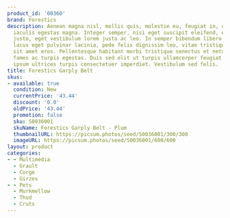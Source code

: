 ```yaml
---
product_id: '00360'
brand: Forestics
description: Aenean magna nisl, mollis quis, molestie eu, feugiat in, orci. Nulla
  iaculis egestas magna. Integer semper, nisi eget suscipit eleifend, erat nisl hendrerit
  justo, eget vestibulum lorem justo ac leo. In semper bibendum libero.Proin nonummy,
  lacus eget pulvinar lacinia, pede felis dignissim leo, vitae tristique magna lacus
  sit amet eros. Pellentesque habitant morbi tristique senectus et netus et malesuada
  fames ac turpis egestas. Duis sed elit ut turpis ullamcorper feugiat. Donec sed
  ipsum ultrices turpis consectetuer imperdiet. Vestibulum sed felis.
title: Forestics Garply Belt
skus:
- available: true
  condition: New
  currentPrice: '43.44'
  discount: '0.0'
  oldPrice: '43.44'
  promotion: false
  sku: S0036001
  skuName: Forestics Garply Belt - Plum
  thumbnailURL: https://picsum.photos/seed/S0036001/300/300
  imageURL: https://picsum.photos/seed/S0036001/600/600
layout: product
categories:
- - Multimedia
  - Grault
  - Corge
  - Girzes
- - Pets
  - Murkmellow
  - Thud
  - Cruts
---
```

